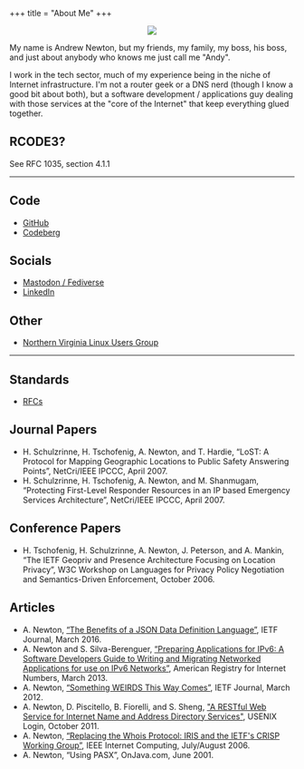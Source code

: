 +++
title = "About Me"
+++
<p align="center">
  <img src="/rcode3.png" />
</p>

My name is Andrew Newton, but my friends, my family,
my boss, his boss, and just about anybody who knows me just call me "Andy".

I work in the tech sector, much of my experience being in the niche of 
Internet infrastructure. I'm not a router geek or a DNS nerd (though I know a good bit about both), 
but a software development / applications guy dealing with those services at the "core of the Internet" that keep everything glued together.

## RCODE3?

See RFC 1035, section 4.1.1

---

## Code

* [GitHub](https://github.com/anewton1998)
* [Codeberg](https://codeberg.org/rcode3)

## Socials

* [Mastodon / Fediverse](https://fosstodon.org/@rcode3)
* [LinkedIn](https://www.linkedin.com/in/rcode3/)

## Other

* [Northern Virginia Linux Users Group](https://novalug.org)

----

## Standards

* [RFCs](https://datatracker.ietf.org/person/Andy%20Newton)

## Journal Papers

* H. Schulzrinne, H. Tschofenig, A. Newton, and T. Hardie, “LoST: A Protocol for Mapping Geographic Locations to Public Safety Answering Points”, NetCri/IEEE IPCCC, April 2007.
* H. Schulzrinne, H. Tschofenig, A. Newton, and M. Shanmugam, “Protecting First-Level Responder Resources in an IP based Emergency Services Architecture”, NetCri/IEEE IPCCC, April 2007.

## Conference Papers

* H. Tschofenig, H. Schulzrinne, A. Newton, J. Peterson, and A. Mankin, “The IETF Geopriv and Presence Architecture Focusing on Location Privacy”, W3C Workshop on Languages for Privacy Policy Negotiation and Semantics-Driven Enforcement, October 2006.

## Articles

* A. Newton, [“The Benefits of a JSON Data Definition Language”](https://www.ietfjournal.org/the-benefits-of-a-json-data-definition-language/), IETF Journal, March 2016.
* A. Newton and S. Silva-Berenguer, [“Preparing Applications for IPv6: A Software Developers Guide to Writing and Migrating Networked Applications for use on IPv6 Networks”](https://www.arin.net/resources/guide/ipv6/preparing_apps_for_v6.pdf), American Registry for Internet Numbers, March 2013.
* A. Newton, [“Something WEIRDS This Way Comes”](https://www.ietfjournal.org/something-weirds-this-way-comes/), IETF Journal, March 2012.
* A. Newton, D. Piscitello, B. Fiorelli, and S. Sheng, ["A RESTful Web Service for Internet Name and Address Directory Services"](https://www.usenix.org/legacy/publications/login/2011-10/openpdfs/Newton.pdf), USENIX Login, October 2011.
* A. Newton, [“Replacing the Whois Protocol: IRIS and the IETF's CRISP Working Group”](https://ieeexplore.ieee.org/document/1704759), IEEE Internet Computing, July/August 2006.
* A. Newton, “Using PASX”, OnJava.com, June 2001.
